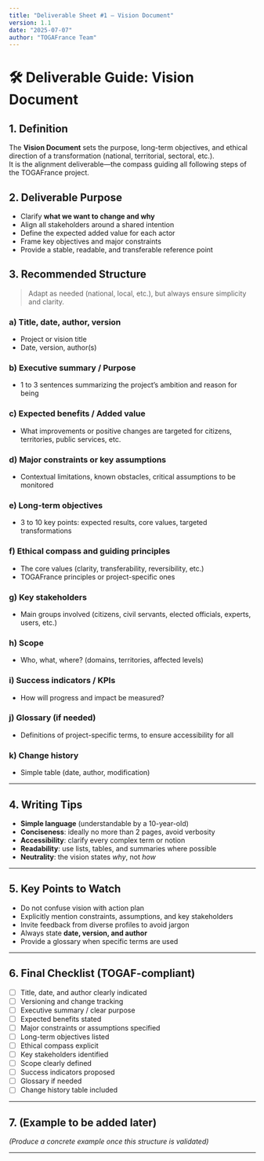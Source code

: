 ```yaml
---
title: "Deliverable Sheet #1 – Vision Document"
version: 1.1
date: "2025-07-07"
author: "TOGAFrance Team"
---
```


# 🛠️ Deliverable Guide: Vision Document

## 1. Definition

The **Vision Document** sets the purpose, long-term objectives, and ethical direction of a transformation (national, territorial, sectoral, etc.).  
It is the alignment deliverable—the compass guiding all following steps of the TOGAFrance project.

## 2. Deliverable Purpose

- Clarify **what we want to change and why**
- Align all stakeholders around a shared intention
- Define the expected added value for each actor
- Frame key objectives and major constraints
- Provide a stable, readable, and transferable reference point

## 3. Recommended Structure

> Adapt as needed (national, local, etc.), but always ensure simplicity and clarity.

### a) Title, date, author, version

- Project or vision title
- Date, version, author(s)

### b) Executive summary / Purpose

- 1 to 3 sentences summarizing the project’s ambition and reason for being

### c) Expected benefits / Added value

- What improvements or positive changes are targeted for citizens, territories, public services, etc.

### d) Major constraints or key assumptions

- Contextual limitations, known obstacles, critical assumptions to be monitored

### e) Long-term objectives

- 3 to 10 key points: expected results, core values, targeted transformations

### f) Ethical compass and guiding principles

- The core values (clarity, transferability, reversibility, etc.)
- TOGAFrance principles or project-specific ones

### g) Key stakeholders

- Main groups involved (citizens, civil servants, elected officials, experts, users, etc.)

### h) Scope

- Who, what, where? (domains, territories, affected levels)

### i) Success indicators / KPIs

- How will progress and impact be measured?

### j) Glossary (if needed)

- Definitions of project-specific terms, to ensure accessibility for all

### k) Change history

- Simple table (date, author, modification)

---

## 4. Writing Tips

- **Simple language** (understandable by a 10-year-old)
- **Conciseness**: ideally no more than 2 pages, avoid verbosity
- **Accessibility**: clarify every complex term or notion
- **Readability**: use lists, tables, and summaries where possible
- **Neutrality**: the vision states _why_, not _how_

---

## 5. Key Points to Watch

- Do not confuse vision with action plan
- Explicitly mention constraints, assumptions, and key stakeholders
- Invite feedback from diverse profiles to avoid jargon
- Always state **date, version, and author**
- Provide a glossary when specific terms are used

---

## 6. Final Checklist (TOGAF-compliant)

- [ ] Title, date, and author clearly indicated
- [ ] Versioning and change tracking
- [ ] Executive summary / clear purpose
- [ ] Expected benefits stated
- [ ] Major constraints or assumptions specified
- [ ] Long-term objectives listed
- [ ] Ethical compass explicit
- [ ] Key stakeholders identified
- [ ] Scope clearly defined
- [ ] Success indicators proposed
- [ ] Glossary if needed
- [ ] Change history table included

---

## 7. (Example to be added later)

_(Produce a concrete example once this structure is validated)_

---
